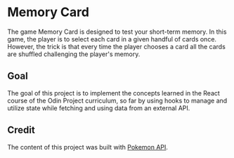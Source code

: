 # Memory Card

The game Memory Card is designed to test your short-term memory. In this game, the player is to select each card in a given handful of cards once. However, the trick is that every time the player chooses a card all the cards are shuffled challenging the player's memory.

## Goal

The goal of this project is to implement the concepts learned in the React course of the Odin Project curriculum, so far by using hooks to manage and utilize state while fetching and using data from an external API.

## Credit

The content of this project was built with [Pokemon API](https://pokeapi.co/).
